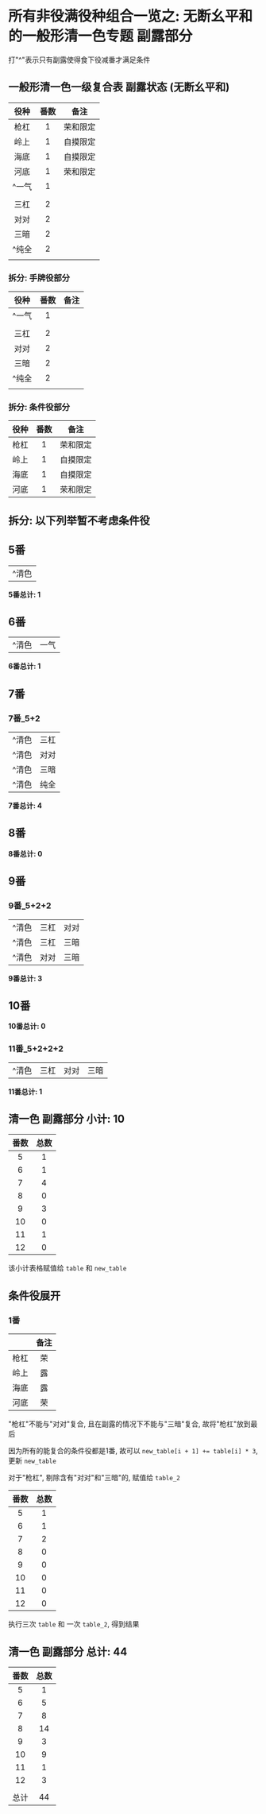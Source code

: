 # 所有非役满役种组合一览之: 无断幺平和的一般形清一色专题 副露部分

打"^"表示只有副露使得食下役减番才满足条件

## 一般形清一色一级复合表 副露状态 (无断幺平和)

| 役种  | 番数 |  备注  |
|:---:|:--:|:----:|
| 枪杠  | 1  | 荣和限定 |
| 岭上  | 1  | 自摸限定 |
| 海底  | 1  | 自摸限定 |
| 河底  | 1  | 荣和限定 |
| ^一气 | 1  |
|     |    |
| 三杠  | 2  |
| 对对  | 2  |
| 三暗  | 2  |
| ^纯全 | 2  |
|     |    |

### 拆分: 手牌役部分

| 役种  | 番数 |  备注  |
|:---:|:--:|:----:|
| ^一气 | 1  |
|     |    |
| 三杠  | 2  |
| 对对  | 2  |
| 三暗  | 2  |
| ^纯全 | 2  |
|     |    |

### 拆分: 条件役部分

| 役种  | 番数 |  备注  |
|:---:|:--:|:----:|
| 枪杠  | 1  | 荣和限定 |
| 岭上  | 1  | 自摸限定 |
| 海底  | 1  | 自摸限定 |
| 河底  | 1  | 荣和限定 |

## **拆分: 以下列举暂不考虑条件役**

## 5番

|     |
|:---:|
| ^清色 |

**5番总计: 1**

## 6番

|     |    |
|:---:|:--:|
| ^清色 | 一气 |

**6番总计: 1**

## 7番

### 7番_5+2

|     |    |
|:---:|:--:|
| ^清色 | 三杠 |
| ^清色 | 对对 |
| ^清色 | 三暗 |
| ^清色 | 纯全 |

**7番总计: 4**

## 8番

**8番总计: 0**

## 9番

### 9番_5+2+2

|     |    |    |
|:---:|:--:|:--:|
| ^清色 | 三杠 | 对对 |
| ^清色 | 三杠 | 三暗 |
| ^清色 | 对对 | 三暗 |

**9番总计: 3**

## 10番

**10番总计: 0**

### 11番_5+2+2+2

|     |    |    |    |
|:---:|:--:|:--:|:--:|
| ^清色 | 三杠 | 对对 | 三暗 |

**11番总计: 1**

## 清一色 副露部分 小计: 10

| 番数 | 总数 |
|:--:|:--:|
| 5  | 1  |
| 6  | 1  |
| 7  | 4  |
| 8  | 0  |
| 9  | 3  |
| 10 | 0  |
| 11 | 1  |
| 12 | 0  |

该小计表格赋值给 `table` 和 `new_table`

## 条件役展开

### 1番

|    | 备注 |
|:--:|:--:|
| 枪杠 | 荣  |
| 岭上 | 露  |
| 海底 | 露  |
| 河底 | 荣  |

"枪杠"不能与"对对"复合, 且在副露的情况下不能与"三暗"复合, 故将"枪杠"放到最后

因为所有的能复合的条件役都是1番, 故可以 `new_table[i + 1] += table[i] * 3`, 更新 `new_table`

对于"枪杠", 剔除含有"对对"和"三暗"的, 赋值给 `table_2`

| 番数 | 总数 |
|:--:|:--:|
| 5  | 1  |
| 6  | 1  |
| 7  | 2  |
| 8  | 0  |
| 9  | 0  |
| 10 | 0  |
| 11 | 0  |
| 12 | 0  |

执行三次 `table` 和 一次 `table_2`, 得到结果

## 清一色 副露部分 总计: 44

| 番数 | 总数 |
|:--:|:--:|
| 5  | 1  |
| 6  | 5  |
| 7  | 8  |
| 8  | 14 |
| 9  | 3  |
| 10 | 9  |
| 11 | 1  |
| 12 | 3  |
|    |    |
| 总计 | 44 |

